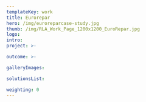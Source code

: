 ```yaml
---
templateKey: work
title: Eurorepar
hero: /img/euroreparcase-study.jpg
thumb: /img/RLA_Work_Page_1200x1200_EuroRepar.jpg
logo: 
intro: 
project: >-

outcome: >-

galleryImages:

solutionsList:

weighting: 0
---
```

